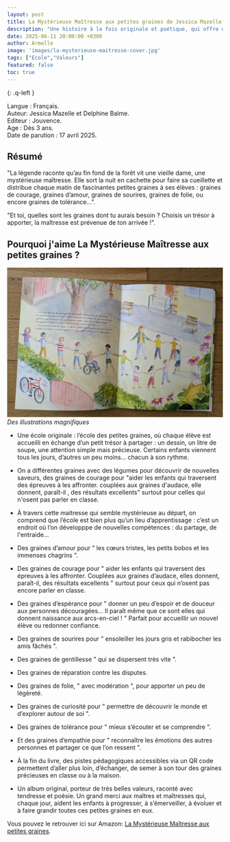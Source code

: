 ```yaml
---
layout: post
title: La Mystérieuse Maîtresse aux petites graines de Jessica Mazelle et Delphine Balme.
description: "Une histoire à la fois originale et poétique, qui offre un regard inédit sur l’école. Dans cette classe pas comme les autres, la maîtresse sème des graines d’amour, de patience, de confiance, de courage ou encore de curiosité — autant de précieuses qualités à cultiver, aussi bien chez les enfants que chez les adultes."
date: 2025-06-11 20:00:00 +0300
author: Armelle
image: 'images/la-mysterieuse-maitresse-cover.jpg'
tags: ["Ecole","Valeurs"]
featured: false
toc: true
---
```


{: .q-left }

Langue : Français.                    
Auteur: Jessica Mazelle et Delphine Balme.  
Editeur : Jouvence.               
Age : Dès 3 ans.                        
Date de parution : 17 avril 2025.     

## Résumé

"La légende raconte qu’au fin fond de la forêt vit une vieille dame, une mystérieuse maîtresse. 
Elle sort la nuit en cachette pour faire sa cueillette et distribue chaque matin de fascinantes petites graines à ses élèves : graines de courage, graines d’amour, graines de sourires, graines de folie, ou encore graines de tolérance…".

"Et toi, quelles sont les graines dont tu aurais besoin ? Choisis un trésor à apporter, la maîtresse est prévenue de ton arrivée !".

## Pourquoi j'aime La Mystérieuse Maîtresse aux petites graines ? 

![Des illustrations magnifiques](images/la-mysterieuse-maitresse-int.jpg)
*Des illustrations magnifiques*
- Une école originale : l’école des petites graines, où chaque élève est accueilli en échange d’un petit trésor à partager : un dessin, un litre de soupe, une attention simple mais précieuse. Certains enfants viennent tous les jours, d’autres un peu moins… chacun à son rythme.
- On a différentes graines avec des légumes pour découvrir de nouvelles saveurs, des graines de courage pour "aider les enfants qui traversent des épreuves à les affronter. couplées aux graines d'audace, elle donnent, paraît-il , des résultats excellents" surtout pour celles qui n'osent pas parler en classe. 
- À travers cette maitresse qui semble mystérieuse au départ, on comprend que l’école est bien plus qu’un lieu d’apprentissage : c’est un endroit où l’on développpe de nouvelles compétences : du partage, de l'entraide...   
- Des graines d’amour pour " les cœurs tristes, les petits bobos et les immenses chagrins ".
- Des graines de courage pour " aider les enfants qui traversent des épreuves à les affronter. Couplées aux graines d’audace, elles donnent, paraît-il, des résultats excellents " surtout pour ceux qui n’osent pas encore parler en classe.
- Des graines d’espérance pour " donner un peu d’espoir et de douceur aux personnes découragées… Il paraît même que ce sont elles qui donnent naissance aux arcs-en-ciel ! " Parfait pour accueillir un nouvel élève ou redonner confiance.
- Des graines de sourires pour " ensoleiller les jours gris et rabibocher les amis fâchés ".
- Des graines de gentillesse " qui se dispersent très vite ".
- Des graines de réparation contre les disputes.
- Des graines de folie, " avec modération ", pour apporter un peu de légèreté.
- Des graines de curiosité pour " permettre de découvrir le monde et d’explorer autour de soi ".
- Des graines de tolérance pour " mieux s’écouter et se comprendre ".
- Et des graines d’empathie pour " reconnaître les émotions des autres personnes et partager ce que l’on ressent ".
-  À la fin du livre, des pistes pédagogiques accessibles via un QR code permettent d’aller plus loin, d’échanger, de semer à son tour des graines précieuses en classe ou à la maison.

- Un album original, porteur de très belles valeurs, raconté avec tendresse et poésie. Un grand merci aux maîtres et maîtresses qui, chaque jour, aident les enfants à progresser, à s’émerveiller, à évoluer et à faire grandir toutes ces petites graines en eux.

Vous pouvez le retrouver ici sur Amazon: [La Mystérieuse Maîtresse aux petites graines](https://amzn.to/3GjfoWw). 